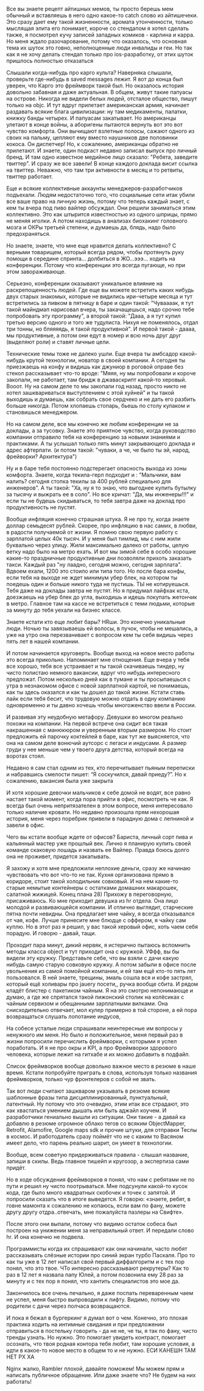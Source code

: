 Все вы знаете рецепт айтишных мемов, ты просто берешь мем обычный и вставляешь в него одно какое-то catch слово из айтишечеки. Это сразу дает ему такой жизненности, аромата утонченности, только мыслящая элита его понимает, короче со стендапом я хотел сделать также, я посмотрел кучу записей западных комиков - карлина и карра. Но меня ждало разочарование, потому что оказалось, что основная тема их шуток это говно, неполноценные люди инвалиды и геи. Но так как я не хочу делать стендап только про ios-разработку, от этих шуток пришлось полностью отказаться

Слышали когда-нибудь про карго культа? Наверняка слышали, проверьте где-нибудь в saved messages лежит. Я вот до конца был уверен, что Карго это фреймворк такой был. Но оказалось история довольно забавная и даже актуальная. В общем, живут такие папуасы на острове. Никогда не видели белых людей, отсталое общество, пишут только на objc. И тут вдруг прилетает американская армия, начинает раздавать всякие блага цивилизации: ну там медикаменты, палатки, книжку банды четырех. И папуасам закатывает. Но американцы улетают в конце войны, а аборигены пытаются вернуть вот это вот чувство комфорта. Они вычищают взлетные полосы, сажают одного из своих на пальму, цепляют ему вместо наушников две половинки кокоса. Он диспетчер! Но, к сожалению, американцы обратно не прилетают. И знаете, один подкаст недавно записал выпуск про личный бренд. И там одно известное медийное лицо сказало: "Ребята, заведите твиттер". И сразу же все завели! В конце каждого доклада висит ссылка на твиттер. Неважно, что там три активности в месяц и то ретвиты, твиттер работает.

Еще и всякие коллективные аккаунты менеджеров-разработчиков подъехали. Людям недостаточно того, что социальные сети итак убили все ваше право на личную жизнь, потому что теперь каждый знает, с кем ты вчера под пиво вайпер обсуждал. Они решили заниматься этим коллективно. Это как штырится известностью из одного шприцы, прямо не меняя иголки. А потом находишь в анализах биохакинг головного мозга и ОКРы третьей степени, и думаешь да, блядь, надо было предохраняться.

Но знаете, знаете, что мне еще нравится делать коллективно? С верными товарищем, который всегда рядом, чтобы протянуть руку помощи в середине спринта... долбиться в ЖО...эээ... ходить на конференции. Потому что конференции это всегда пугающе, но при этом завораживающе.

Серьезно, конференции оказывают уникальное влияние на раскрепощенность людей. Где еще вы можете встретить каких нибудь двух старых знакомых, которые не видились ири-четыре месяца и тут встретились за пивком в пятницу в баре и один такой: "Чуваааак, я тут такой майндмап нарисовал вчера, ты закачащешься, надо срочно тебе попробовать эту программу", а второй такой: "Дааа, а я тут купил третью версию одного и того же тудулиста. Нихуя не поменялось, отдал три тонны, но бляяяядь, я такой продуктивной". И первой такой - даааа, мы продуктивные, а потом они едут в номер и всю ночь друг друг (выделяют роли) и ставят личные цели.

Технические темы тоже не далеко ушли. Еще вчера ты амбсадор какой-нибудь крутой технологии, новатор в своей компании. А сегодня ты приезжаешь на конфу и видишь как джуниор в роговой оправе без стекол рассказывает что-то вроде: "Мяяя, ну мы попробовали и короче закопали, не работает, там бридж в джаваскрипт какой-то херовый. Вооот. Ну на самом деле то мы закопали год назад, просто никто не хотел зашквариваться выступлением с этой хуйней" и ты такой выходишь и думаешь, как собрать свое сердчеко и не дать его разбить больше никогда. Потом хлопаешь стопарь, бьешь по столу кулаком и становишься менеджером.

Но на самом деле, все мы конечно же любим конференции не за доклады, а за тусовку. Знаете это приятное чувство, когда руководство компании отправило тебя на конференцию за новыми знаниями и практиками. А ты услышал только пять минут закрывающего доклада и адрес афтерпати. (и потом такой: "чуваки, а че, че было ты эй, народ, фрейворки? Архитектура")

Ну и в баре тебя постоянно подстерегает опасность выхода из зоны комфорта. Знаете, когда текила-герл подходит и : "Мальчики, вам налить? сегодня стопка текилы за 400 рублей специально для инженеров". А ты такой: "Ха, ну я то знаю, что выгоднее купить бутылку за тысячу и выжрать ее в соло". Но все кричат: "Да, мы инженеры!!!" и если ты не будешь скидываться, то тебя завтра даже на доклад про продуктивность не пустят.

Вообще инфляция конечно страшная штука. Я не про ту, когда знаете доллар семьдесят рублей. Скорее, про инфляцию в нас самих, в любви, в радости получаемой от жизни. Я помню свою первую работу с зарплатой целых 40к тысяч. И у меня был тимлид, мы с ним жили буквально через улицу. Жили максимально далеко от работы, целую ветку надо было на метро ехать. И вот мы зимой себе в особо хорошие какие-то праздничные продуктивные дни позволяли прихоть заказать такси. Каждый раз "ну лаадно, сегодня можно, сегодня зарплата". Вдвоем ехали, 1200 это стоило или типа того. Но после бара конфы, если тебя на выходе не ждет минимум убер блек, на котором ты поедешь один и больше никого туда не пустишь. ТЫ не котируешься. Тебя даже на доклады завтра не пустят. Но я придумал лайфхак кста, доезжаешь на убер блек до угла, выходишь и идешь покупать жетончик в метро. Главное там на кассе не встретиться с теми людьми, которые за минуту до тебя уехали на бизнес классе.

Знаете кстати кто еще любит бары? HRши. Это конечно уникальные люди. Ночью ты завязываешь ей волосы, в пучок, чтобы не мешались, а уже на утро она перезванивает c вопросом кем ты себя видишь через пять лет в нашей компании.

И потом начинается круговерть. Вообще выход на новое место работы это всегда прикольно. Напоминает мне отнощения. Еще вчера у тебя все хорошо, тебя все устраивает и ты такой скачиваешь тиндер, ну чисто полистаю немного вакансии, вдруг что нибудь интересного предложат. Потом несколько дней как в тумане и ты просыпаешься с утра в незнакомом офисе с новой зарплатной картой, не понимаешь, как ты здесь оказался и как ты дошел до такой жизни. Кстати ставь лайк если тебя бесит, что трудовую можно отдать в одну компанию одновременно и ты давно хочешь чтобы многоженство ввели в России.

И развивая эту неудобную метафору. Девушки во многом реально похожи на компании. На первой встрече она сидит вся такая накрашенная с манюкюром и уверенным вторым размером. Но стоит предложить ей парочку коктейлей в баре, как тут же выясняется, что она на самом деле вонючий аутсорс с легаси и индусами. А размер груди у нее меньше чем у твоего друга детства, который всегда на воротах стоял.

Недавно я сам стал одним из тех, кто перечитывает пьяным переписки и набравшись смелости пишет: “Я соскучился, давай приеду?”. Но к сожалению, вакансия была уже закрыта

И хотя хорошие девочки мальчиков к себе домой не водят, все равно настает такой момент, когда пора прийти в офис, посмотреть че как. Я всегда был очень непритязателен в этом вопросе, меня интересовало только наличие кровати. Но недавно произошла прям нехорошая история, меня через поребрик привели в парадную дома с лепниной и завели в офис.

Чего вы кстати вообще ждете от офисов? Бариста, личный сорт пива и кальянный мастер уже прошлый век. Лично я планирую купить своей команде скаковую лошадь и назвать ее Вайпер. Правда боюсь долго она не проживет, придется закапывать.

Я захожу и хотя мне предложили неплохие деньги, сразу же начинаю чувствовать что вот  что-то не так. Кухня организована прямо в коридоре, стоит такой холодильник совковый. И на нем какие-то старые немытые контейнеры с остатками домашних макарошек, салатной жижицей.      Конец плана                    28)   Прихожу в переговорную, присаживаюсь. Ко мне приходит девушка из hr отдела. Она лицо молодой и развивающейся компании. И отлично выглядит, старческие пятна почти невидны.     Она предлагает мне чайку, я всегда отказывался от чая, кофе. Лучше принесите мне блюдце с оффером, я чайку сам куплю. Но в этот раз я решил, у вас такой херовый офис, хоть чаем себя порадую. И говорю - давай, тащи.

Проходит пара минут, дикий нервяк, я истерично пытаюсь вспомнить методы класса object и тут приходит она с кружкой.  УФфф, вы бы видели эту кружку. Представьте себе, что вы взяли с дачи какую нибудь самую старую совковую кружку. А потом забыли в офисе после увольнения из самой помойной компании, и ей там ещё кто-то пять лет пользовался. В ней знаете, трещины, эмаль сошла вся и кофе застрял, который ещё холивары про jauery посети,, ручка вообще сбита. И рядом кладёт блистер с пакетиком чайным. Я на это смотрю непонимающе и думаю, а где же спрятался такой пижонский столик на колёсиках с чайным сервизом и обещанными зарплатными вилками. Она снисходительно отвечает, мол кулер примерно в той стороне, а ей пора возвращаться слушать лопотание индусов,

На собесе усталые люди спрашивали неинтересные им вопросы у ненужного им меня. Но было и положительное, меня первый раз в жизни попросили перечислить фреймворки, с которыми я успел поработать. И я не про окры и KPI, а про Фреймворки здорового человека, которые лежит на гитхабе и их можно добавить в подфайл.

Список фреймворков вообще довольно важное место в резюме в наше время. Кстати попробуйте приграть в слова, используя только названия фреймворков, только чур фронтелеров с собой не звать.

Так вот люди считают зашкваром указывать в резюме всякие шаблонные фразы типа дисциплинированный, пунктуальный, латентный. Ну потому что это очевидно, этим итак все страдают, это как хвастаться умением дышать или быть аджайл коучем. И разработчики гениально вышли из ситуации. Они такие - а давай ка добавлю в резюме огромное облако тегов со всяким ObjectMapper, Retrofit, Alamofire, Google maps sdk и прочие штуки, для отправки Теслы в космос. И работодатель сразу поймёт что не с каким то Васяном имеет дело, что парень реально шарит, он умеет в технологии.

Вообще, всем советую придерживаться правила - слышал название, запиши в скилы. Ведь главное тишейп и кругозор, а экспертиза сами придёт.

Но в ходе обсуждения фреймворков я понял, что нам с ребятами не по пути и решил ну чисто поотрываться. Мне подсунули какой-то кусок кода, где было много квадратных скобочек и точек с запятой. И попросили сказать что в итоге выведется. Я говорю: «знаете, ребят, в говне мамонта к сожалению не копаюсь, если вам по фану, можете другу другу отдра..отвечать, мне пожалуйста пазлеры на Свифте».

После этого они  выпали, потому что видимо остаток собеса был построен на унижении меня за неправильный ответ. И передали слово hr. И она конечно не подвела.

Программисты когда их спрашивают как они начинали, часто любят рассказывать слёзные истории про синий экран турбо Паскаля. Про то как ты уже в 12 лет написал свой первый диффалгоритм и с тех пор понял, что это твое. ЧТо интересно рассказывают рекрутеры? Как то раз в 12 лет я назвала папу Юлей, а потом позвонила ему 28 раз за минуту и с тех пор я понял, что хантить специалистов это мое да.

Закончилось все очень печально, я даже поспать переваренным чаем не успел, меня быстро выпроводили к лифту. Видимо, потому что родители с дачи через полчаса возвращаются.

И пока я бежал в бургеркинг я думал вот о чем. Конечно, это плохая практика ходить на интимные свидания и при предложении отправиться в постельку говорить -  да не не, че ты, я так по фану, чисто тренды узнать. Но нужно. Это помогает увидеть контраст, помогает осознать, что твоя родная контора тебя любит, там хорошие условия, а идти в какое-то новое место в общем то и не нужно. ЕСИ КАНЕШН ТАМ НЕТ РХ ХА

Nginx жалко, Rambler плохой, давайте поможем! Мы можем прям и написать публичное обращение. Или даже знаете что? Не будем на них работать!
